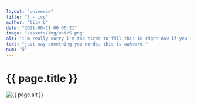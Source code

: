 ```yaml
--- 
layout: "universe" 
title: "5 - ivy" 
author: "lily b" 
date: "2021-06-11 00:00:21" 
image: "/assets/img/uni/5.png" 
alt: "i'm really sorry i'm too tired to fill this in right now if you really need the alt text then dm me i guess" 
text: "just say something you nerds. this is awkward."
num: "5" 
--- 
```

 
<h1>{{ page.title }}</h1> 
<img src="{{ site.baseurl }}{{ page.image }}" alt="{{ page.alt }}" title="{{ page.text }}"> 
